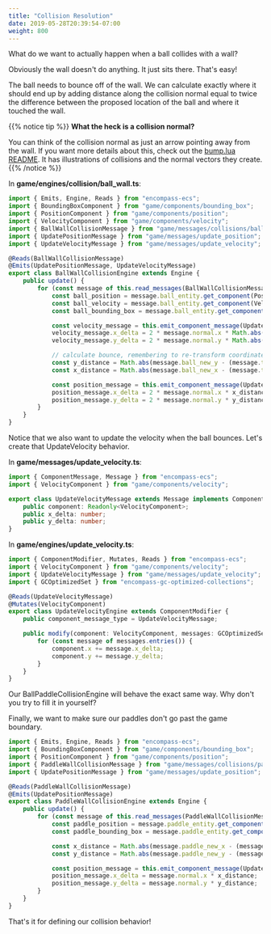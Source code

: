 ```yaml
---
title: "Collision Resolution"
date: 2019-05-28T20:39:54-07:00
weight: 800
---
```


What do we want to actually happen when a ball collides with a wall?

Obviously the wall doesn't do anything. It just sits there. That's easy!

The ball needs to bounce off of the wall. We can calculate exactly where it should end up by adding distance along the collision normal equal to twice the difference between the proposed location of the ball and where it touched the wall.

{{% notice tip %}}
**What the heck is a collision normal?**

You can think of the collision normal as just an arrow pointing away from the wall. If you want more details about this, check out the [bump.lua README](https://github.com/kikito/bump.lua/blob/master/README.md). It has illustrations of collisions and the normal vectors they create.
{{% /notice %}}

In **game/engines/collision/ball_wall.ts**:

```ts
import { Emits, Engine, Reads } from "encompass-ecs";
import { BoundingBoxComponent } from "game/components/bounding_box";
import { PositionComponent } from "game/components/position";
import { VelocityComponent } from "game/components/velocity";
import { BallWallCollisionMessage } from "game/messages/collisions/ball_wall";
import { UpdatePositionMessage } from "game/messages/update_position";
import { UpdateVelocityMessage } from "game/messages/update_velocity";

@Reads(BallWallCollisionMessage)
@Emits(UpdatePositionMessage, UpdateVelocityMessage)
export class BallWallCollisionEngine extends Engine {
    public update() {
        for (const message of this.read_messages(BallWallCollisionMessage).values()) {
            const ball_position = message.ball_entity.get_component(PositionComponent);
            const ball_velocity = message.ball_entity.get_component(VelocityComponent);
            const ball_bounding_box = message.ball_entity.get_component(BoundingBoxComponent);

            const velocity_message = this.emit_component_message(UpdateVelocityMessage, ball_velocity);
            velocity_message.x_delta = 2 * message.normal.x * Math.abs(ball_velocity.x);
            velocity_message.y_delta = 2 * message.normal.y * Math.abs(ball_velocity.y);

            // calculate bounce, remembering to re-transform coordinates to origin space
            const y_distance = Math.abs(message.ball_new_y - (message.touch.y + ball_bounding_box.height * 0.5));
            const x_distance = Math.abs(message.ball_new_x - (message.touch.x + ball_bounding_box.width * 0.5));

            const position_message = this.emit_component_message(UpdatePositionMessage, ball_position);
            position_message.x_delta = 2 * message.normal.x * x_distance;
            position_message.y_delta = 2 * message.normal.y * y_distance;
        }
    }
}
```

Notice that we also want to update the velocity when the ball bounces. Let's create that UpdateVelocity behavior.

In **game/messages/update_velocity.ts**:

```ts
import { ComponentMessage, Message } from "encompass-ecs";
import { VelocityComponent } from "game/components/velocity";

export class UpdateVelocityMessage extends Message implements ComponentMessage {
    public component: Readonly<VelocityComponent>;
    public x_delta: number;
    public y_delta: number;
}
```

In **game/engines/update_velocity.ts**:

```ts
import { ComponentModifier, Mutates, Reads } from "encompass-ecs";
import { VelocityComponent } from "game/components/velocity";
import { UpdateVelocityMessage } from "game/messages/update_velocity";
import { GCOptimizedSet } from "encompass-gc-optimized-collections";

@Reads(UpdateVelocityMessage)
@Mutates(VelocityComponent)
export class UpdateVelocityEngine extends ComponentModifier {
    public component_message_type = UpdateVelocityMessage;

    public modify(component: VelocityComponent, messages: GCOptimizedSet<UpdateVelocityMessage>) {
        for (const message of messages.entries()) {
            component.x += message.x_delta;
            component.y += message.y_delta;
        }
    }
}
```

Our BallPaddleCollisionEngine will behave the exact same way. Why don't you try to fill it in yourself?

Finally, we want to make sure our paddles don't go past the game boundary.

```ts
import { Emits, Engine, Reads } from "encompass-ecs";
import { BoundingBoxComponent } from "game/components/bounding_box";
import { PositionComponent } from "game/components/position";
import { PaddleWallCollisionMessage } from "game/messages/collisions/paddle_wall";
import { UpdatePositionMessage } from "game/messages/update_position";

@Reads(PaddleWallCollisionMessage)
@Emits(UpdatePositionMessage)
export class PaddleWallCollisionEngine extends Engine {
    public update() {
        for (const message of this.read_messages(PaddleWallCollisionMessage).values()) {
            const paddle_position = message.paddle_entity.get_component(PositionComponent);
            const paddle_bounding_box = message.paddle_entity.get_component(BoundingBoxComponent);

            const x_distance = Math.abs(message.paddle_new_x - (message.touch.x + paddle_bounding_box.width * 0.5));
            const y_distance = Math.abs(message.paddle_new_y - (message.touch.y + paddle_bounding_box.height * 0.5));

            const position_message = this.emit_component_message(UpdatePositionMessage, paddle_position);
            position_message.x_delta = message.normal.x * x_distance;
            position_message.y_delta = message.normal.y * y_distance;
        }
    }
}
```

That's it for defining our collision behavior!

